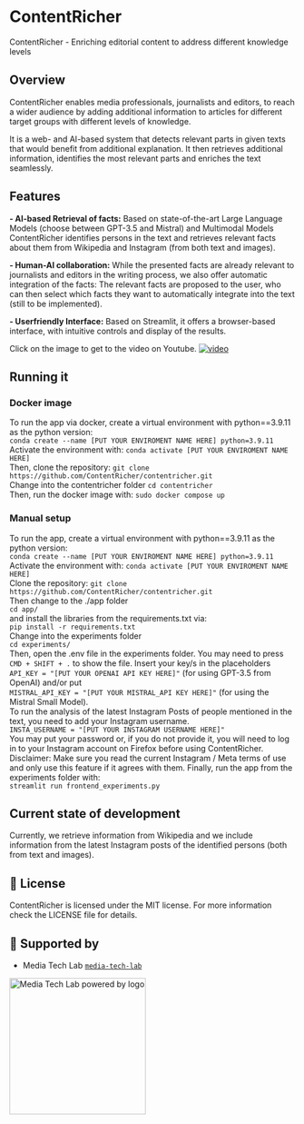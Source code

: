 # ContentRicher

ContentRicher - Enriching editorial content to address different knowledge levels

## Overview

ContentRicher enables media professionals, journalists and editors, to reach a wider audience by adding additional information to articles for different target groups with different levels of knowledge.

It is a web- and AI-based system that detects relevant parts in given texts that would benefit from additional explanation. It then retrieves additional information, identifies the most relevant parts and enriches the text seamlessly.

## Features
**- AI-based Retrieval of facts:** Based on state-of-the-art Large Language Models (choose between GPT-3.5 and Mistral) and Multimodal Models ContentRicher identifies persons in the text and retrieves relevant facts about them from Wikipedia and Instagram (from both text and images). 

**- Human-AI collaboration:** While the presented facts are already relevant to journalists and editors in the writing process, we also offer automatic integration of the facts: The relevant facts are proposed to the user, who can then select which facts they want to automatically integrate into the text (still to be implemented).

**- Userfriendly Interface:** Based on Streamlit, it offers a browser-based interface, with intuitive controls and display of the results.

Click on the image to get to the video on Youtube.
[![video](https://img.youtube.com/vi/CmhNdeESqKs/maxresdefault.jpg)](https://youtu.be/CmhNdeESqKs)

## Running it

### Docker image
To run the app via docker, create a virtual environment with python==3.9.11 as the python version:  
```conda create --name [PUT YOUR ENVIROMENT NAME HERE] python=3.9.11```  
Activate the environment with: 
```conda activate [PUT YOUR ENVIROMENT NAME HERE]```  
Then, clone the repository: 
```git clone https://github.com/ContentRicher/contentricher.git```  
Change into the contentricher folder
```cd contentricher```   
Then, run the docker image with: 
```sudo docker compose up```   

### Manual setup
To run the app, create a virtual environment with python==3.9.11 as the python version:  
```conda create --name [PUT YOUR ENVIROMENT NAME HERE] python=3.9.11```  
Activate the environment with: 
```conda activate [PUT YOUR ENVIROMENT NAME HERE]```  
Clone the repository: 
```git clone https://github.com/ContentRicher/contentricher.git```   
Then change to the ./app folder  
```cd app/```  
and install the libraries from the requirements.txt via:  
```pip install -r requirements.txt```  
Change into the experiments folder  
```cd experiments/```  
Then, open the .env file in the experiments folder. You may need to press ```CMD + SHIFT + .``` to show the file.  Insert your key/s in the placeholders   
```API_KEY = "[PUT YOUR OPENAI API KEY HERE]"``` (for using GPT-3.5 from OpenAI) and/or put   
```MISTRAL_API_KEY = "[PUT YOUR MISTRAL_API KEY HERE]"``` (for using the Mistral Small Model).   
To run the analysis of the latest Instagram Posts of people mentioned in the text, you need to add your Instagram username.   
```INSTA_USERNAME = "[PUT YOUR INSTAGRAM USERNAME HERE]"```   
You may put your password or, if you do not provide it, you will need to log in to your Instagram account on Firefox before using ContentRicher.
Disclaimer: Make sure you read the current Instagram / Meta terms of use and only use this feature if it agrees with them.
Finally, run the app from the experiments folder with:  
```streamlit run frontend_experiments.py```

## Current state of development

Currently, we retrieve information from Wikipedia and we include information from the latest Instagram posts of the identified persons (both from text and images).
  
## 📘 License

ContentRicher is licensed under the MIT license. For more information check the LICENSE file for details.

## 🙏 Supported by

- Media Tech Lab [`media-tech-lab`](https://github.com/media-tech-lab)

<a href="https://www.media-lab.de/en/programs/media-tech-lab">
    <img src="https://raw.githubusercontent.com/media-tech-lab/.github/main/assets/mtl-powered-by.png" width="240" title="Media Tech Lab powered by logo">
</a>
